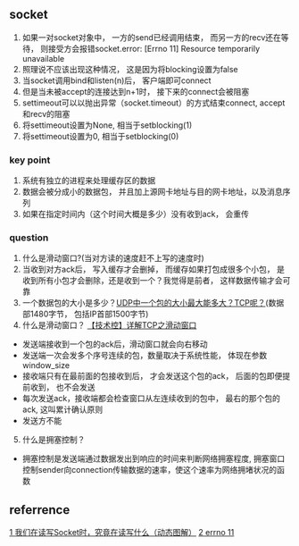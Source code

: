 ## socket

1. 如果一对socket对象中， 一方的send已经调用结束， 而另一方的recv还在等待， 则接受方会报错socket.error: [Errno 11] Resource temporarily unavailable
2. 照理说不应该出现这种情况， 这是因为将blocking设置为false 
3. 当socket调用bind和listen(n)后， 客户端即可connect
4. 但是当未被accept的连接达到n+1时， 接下来的connect会被阻塞
5. settimeout可以以抛出异常（socket.timeout）的方式结束connect, accept和recv的阻塞
6. 将settimeout设置为None, 相当于setblocking(1)
7. 将settimeout设置为0, 相当于setblocking(0)

### key point
1. 系统有独立的进程来处理缓存区的数据
2. 数据会被分成小的数据包， 并且加上源网卡地址与目的网卡地址，以及消息序列
3. 如果在指定时间内（这个时间大概是多少）没有收到ack， 会重传

### question
1. 什么是滑动窗口?(当对方读的速度赶不上写的速度时)
2. 当收到对方ack后， 写入缓存才会删掉， 而缓存如果打包成很多个小包， 是收到所有小包才会删除，还是收到一个？我觉得是前者， 这样数据传输才会可靠
3. 一个数据包的大小是多少？[UDP中一个包的大小最大能多大？TCP呢？](https://blog.csdn.net/qq_39382769/article/details/95701854)(数据部1480字节， 包括IP首部1500字节)
4. 什么是滑动窗口？ [【技术控】详解TCP之滑动窗口](https://www.zhihu.com/search?type=content&q=%E6%BB%91%E5%8A%A8%E7%AA%97%E5%8F%A3%20tcp)
* 发送端接收到一个包的ack后，滑动窗口就会向右移动
* 发送端一次会发多个序号连续的包，数量取决于系统性能， 体现在参数window_size
* 接收端只有在最前面的包接收到后， 才会发送这个包的ack， 后面的包即便提前收到， 也不会发送
* 每次发送ack，接收端都会检查窗口从左连续收到的包中， 最右的那个包的ack, 这叫累计确认原则
* 发送方不能
5. 什么是拥塞控制？
* 拥塞控制是发送端通过数据发出到响应的时间来判断网络拥塞程度, 拥塞窗口控制sender向connection传输数据的速率，使这个速率为网络拥堵状况的函数


## referrence
[1 我们在读写Socket时，究竟在读写什么（动态图解）](https://zhuanlan.zhihu.com/p/250788944)
[2 errno 11](https://blog.csdn.net/u012203437/article/details/47297727)
